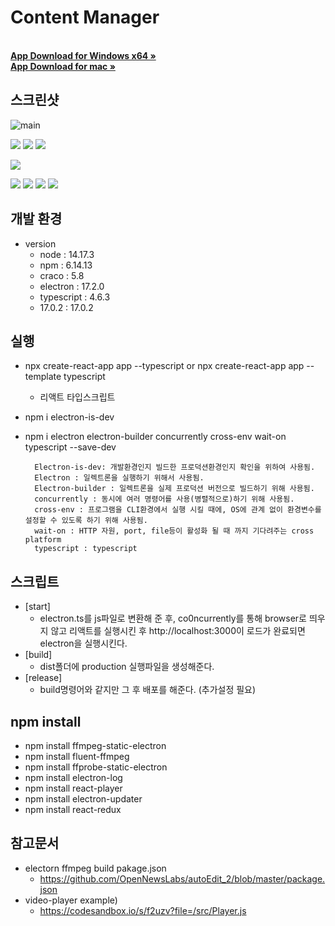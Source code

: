 # Content Manager

<br>
<a href="https://github.com/jun-young1993/electron/releases/download/v1.1.5/ContentManager-Setup-1.1.5-x64.exe"><strong>App Download for Windows x64 »</strong></a>
<br>
<a href="https://github.com/jun-young1993/electron/releases/download/v1.1.5/ContentManager-1.1.5-arm64.dmg"><strong>App Download for mac »</strong></a>

## 스크린샷
![main](https://user-images.githubusercontent.com/102360897/184477107-6769a937-5cdb-4906-8aa2-ef29e6a4c4c9.png)

![](https://user-images.githubusercontent.com/102360897/184477100-0a7908d6-6f51-4127-b6f1-9b28e3f08c40.png)
![](https://user-images.githubusercontent.com/102360897/184477083-6c02d27d-aac4-4ea1-9009-450d67894a8c.png)
![](https://user-images.githubusercontent.com/102360897/184477103-9c7e3d8a-5a1c-4b74-8578-723f78b9649a.png)


![](https://user-images.githubusercontent.com/102360897/184477098-55b66e2a-119f-4c95-b5ef-ec25c0e709a7.png)

![](https://user-images.githubusercontent.com/102360897/184477091-162cda17-07f2-48c4-bc56-d9e690647fb0.png)
![](https://user-images.githubusercontent.com/102360897/184477108-fb649eb3-5d70-4ecb-b2a7-49843dce1bb8.png)
![](https://user-images.githubusercontent.com/102360897/184477110-daebdcf1-b7d7-46a0-b0f9-c97e60e56804.png)
![](https://user-images.githubusercontent.com/102360897/184477111-add5ebee-3edc-4011-a97d-d9121d94765f.png)

## 개발 환경
- version
    - node : 14.17.3
    - npm : 6.14.13
    - craco : 5.8
    - electron : 17.2.0
    - typescript : 4.6.3
    - 17.0.2 : 17.0.2

## 실행
- npx create-react-app app --typescript or npx create-react-app app --template typescript
	- 리액트 타입스크립트 
- npm i electron-is-dev
- npm i electron electron-builder concurrently cross-env wait-on typescript --save-dev


		Electron-is-dev: 개발환경인지 빌드한 프로덕션환경인지 확인을 위하여 사용됨.
		Electron : 일렉트론을 실행하기 위해서 사용됨.
		Electron-builder : 일렉트론을 실제 프로덕션 버전으로 빌드하기 위해 사용됨.
		concurrently : 동시에 여러 명령어를 사용(병렬적으로)하기 위해 사용됨.
		cross-env : 프로그램을 CLI환경에서 실행 시킬 때에, OS에 관계 없이 환경변수를 설정할 수 있도록 하기 위해 사용됨.
		wait-on : HTTP 자원, port, file등이 활성화 될 때 까지 기다려주는 cross platform
		typescript : typescript






## 스크립트
- [start] 
	- electron.ts를 js파일로 변환해 준 후, co0ncurrently를 통해 browser로 띄우지 않고 리액트를 실행시킨 후 http://localhost:3000이 로드가 완료되면 electron을 실행시킨다.
- [build] 
	- dist폴더에 production 실행파일을 생성해준다.
- [release]
	- build명령어와 같지만 그 후 배포를 해준다. (추가설정 필요)
	

## npm install
- npm install ffmpeg-static-electron
- npm install fluent-ffmpeg
- npm install ffprobe-static-electron
- npm install electron-log
- npm install react-player
- npm install electron-updater
- npm install react-redux

## 참고문서
- electorn ffmpeg build pakage.json
	- https://github.com/OpenNewsLabs/autoEdit_2/blob/master/package.json
- video-player example)
	- https://codesandbox.io/s/f2uzv?file=/src/Player.js


